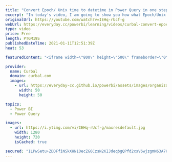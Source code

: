 ```yaml
---
title: "Convert Epoch/ Unix time to datetime in Power Query in one step!"
excerpt: "In today's video, I am going to show you how what Epoch/Unix dates are and how to transform them to date/ time in power query and we are going to do that in one step only!  Chapters: 00:00 Intro and Problem description 00:27 What is Epoch time? 01:30 Convert Epoch/ Unix time into seconds 02:30 Add a"
originalUrl: https://youtube.com/watch?v=IEHq-rUcf-g
webUrl: https://everyday.cc/powerbi/learning/videos/curbal-convert-epoch-unix-time-to-datetime-in-power-query-in-one-step/
type: video
price: Free
length: PT6M19S
publishedDateTime: 2021-01-11T12:51:39Z
heat: 53

featuredContent: "<iframe width=\"800\" height=\"500\" frameborder=\"0\" src=\"https://www.youtube.com/embed/IEHq-rUcf-g\" allow=\"accelerometer; autoplay; encrypted-media; gyroscope; picture-in-picture\" allowfullscreen></iframe>"

provider:
  name: Curbal
  domain: curbal.com
  images:
    - url: https://everyday-cc.github.io/powerbi/assets/images/organizations/curbal.com-50x50.jpg
      width: 50
      height: 50

topics:
  - Power BI
  - Power Query

images:
  - url: https://i.ytimg.com/vi/IEHq-rUcf-g/maxresdefault.jpg
    width: 1280
    height: 720
    isCached: true

secured: "ILPwSetu+ZDDFfiNSkXHN10ecZG6CzsN2KIJdeqbgQPfd2xsV6wjzgmN63A7KO6MHRv/mwFqrbeRsTZ6FnnXiTOUydqYxoz6VaUovD657q3OhD1Kinm5CEGYH+RcFdFhMMvZnmD6CDubzQzki2FpzM2RnWiTdeFjw0IYh2Gf6odp+ZtBT1ALEMotihvFAEo1B92yZ1je4def4ZlXOuAfof4acFtoGRtyF+E/mbLEysVoPoSnQa5KdNssZwViQDKrQQOm9/av0xK6KEDLtqPOI7svTVjQEn8dpVeYOmxPpRKua3Y1HOIdisOaMynOhoKUG4hIUzl1DdVmMv4H90PjY+t9k1UvMXtontlVjQhIB/SDjnsNRtsI95tu7z7SXY+2GpJI+K8QlXEj0AFWSUJufkbG62YRAcScA8KPBnWGWiU=;30IquE6yfX1lmL9zvkzojA=="
---
```



